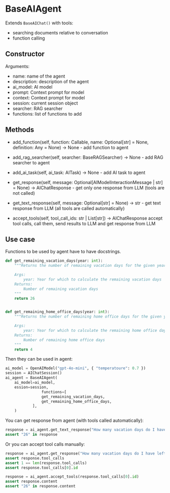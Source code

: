 # BaseAIAgent

Extends `BaseAIChat()` with tools:

* searching documents relative to conversation
* function calling

## Constructor

Arguments:

* name: name of the agent
* description: description of the agent
* ai_model: AI model
* prompt: Context prompt for model
* context: Context prompt for model
* session: current session object
* searcher: RAG searcher
* functions: list of functions to add

## Methods

* add_function(self, function: Callable, name: Optional[str] = None, definition: Any = None) -> None - add function to agent
* add_rag_searcher(self, searcher: BaseRAGSearcher) -> None - add RAG searcher to agent
* add_ai_task(self, ai_task: AITask) -> None - add AI task to agent

* get_response(self, message: Optional[AIModelInteractionMessage | str] = None) -> AIChatResponse - get only one response from LLM (tools are not called)
* get_text_response(self, message: Optional[str] = None) -> str - get text response from LLM (all tools are called automatically)
* accept_tools(self, tool_call_ids: str | List[str]) -> AIChatResponse   accept tool calls, call them, send results to LLM and get response from LLM

## Use case

Functions to be used by agent have to have docstrings.

```python
def get_remaining_vacation_days(year: int):
    """Returns the number of remaining vacation days for the given year

    Args:
        year: Year for which to calculate the remaining vacation days
    Returns:
        Number of remaining vacation days
    """
    return 26


def get_remaining_home_office_days(year: int):
    """Returns the number of remaining home office days for the given year

    Args:
        year: Year for which to calculate the remaining home office days
    Returns:
        Number of remaining home office days
    """
    return 4
```

Then they can be used in agent:

```python
ai_model = OpenAIModel("gpt-4o-mini", { "temperatoure": 0.7 })
session = AIChatSession()
ai_agent = BaseAIAgent(
    ai_model=ai_model,
    ession=session,
                functions=[
                get_remaining_vacation_days,
                get_remaining_home_office_days,
            ],
    )
```

You can get response from agent (with tools called automatically):

```python
response = ai_agent.get_text_response("How many vacation days do I have left this year?")
assert "26" in response
```

Or you can accept tool calls manually:

```python
response = ai_agent.get_response("How many vacation days do I have left in 2025?")
assert response.tool_calls
assert 1 == len(response.tool_calls)
assert response.tool_calls[0].id

response = ai_agent.accept_tools(response.tool_calls[0].id)
assert response.content
assert "26" in response.content
```
